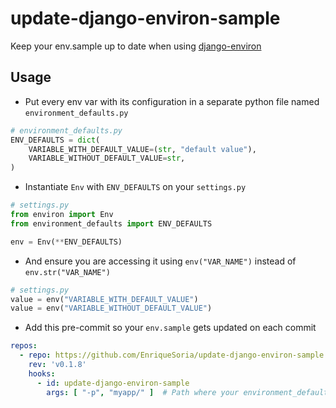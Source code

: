 # update-django-environ-sample

Keep your env.sample up to date when using [django-environ](https://github.com/joke2k/django-environ)

## Usage
 - Put every env var with its configuration in a separate python file named `environment_defaults.py`
```python
# environment_defaults.py
ENV_DEFAULTS = dict(
    VARIABLE_WITH_DEFAULT_VALUE=(str, "default value"),
    VARIABLE_WITHOUT_DEFAULT_VALUE=str,
)
```

 - Instantiate `Env` with `ENV_DEFAULTS` on your `settings.py`
```python
# settings.py
from environ import Env
from environment_defaults import ENV_DEFAULTS

env = Env(**ENV_DEFAULTS)
```

 - And ensure you are accessing it using `env("VAR_NAME")` instead of `env.str("VAR_NAME")`
```python
# settings.py
value = env("VARIABLE_WITH_DEFAULT_VALUE")
value = env("VARIABLE_WITHOUT_DEFAULT_VALUE")
```

 - Add this pre-commit so your `env.sample` gets updated on each commit
```yaml
repos:
  - repo: https://github.com/EnriqueSoria/update-django-environ-sample
    rev: 'v0.1.8'
    hooks:
      - id: update-django-environ-sample
        args: [ "-p", "myapp/" ]  # Path where your environment_defaults.py is located
```

